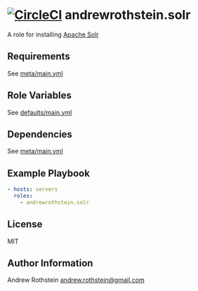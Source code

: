 [![CircleCI](https://circleci.com/gh/andrewrothstein/ansible-solr.svg?style=svg)](https://circleci.com/gh/andrewrothstein/ansible-solr)
andrewrothstein.solr
===========================

A role for installing [Apache Solr](https://lucene.apache.org/solr/)

Requirements
------------

See [meta/main.yml](meta/main.yml)

Role Variables
--------------

See [defaults/main.yml](defaults/main.yml)

Dependencies
------------

See [meta/main.yml](meta/main.yml)

Example Playbook
----------------

```yml
- hosts: servers
  roles:
    - andrewrothstein.solr
```

License
-------

MIT

Author Information
------------------

Andrew Rothstein <andrew.rothstein@gmail.com>
